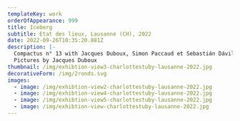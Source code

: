 ```yaml
---
templateKey: work
orderOfAppearance: 999
title: Iceberg
subtitle: Etat des lieux, Lausanne (CH), 2022
date: 2022-09-26T10:35:20.881Z
description: |-
  Compactus n° 13 with Jacques Duboux, Simon Paccaud et Sebastián Dávila
  Pictures by Jacques Duboux
thumbnail: /img/exhibtion-view3-charlottestuby-lausanne-2022.jpg
decorativeForm: /img/2ronds.svg
images:
  - image: /img/exhibtion-view2-charlottestuby-lausanne-2022.jpg
  - image: /img/exhibtion-view4-charlottestuby-lausanne-2022.jpg
  - image: /img/exhibtion-view5-charlottestuby-lausanne-2022.jpg
  - image: /img/exhibtion-view-charlottestuby-lausanne-2022.jpg
---
```

